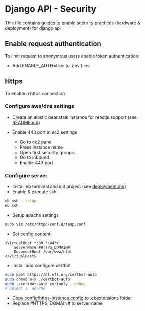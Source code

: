 # Django API - Security

This file contains guides to enable security practices (hardware & deployment) for django api

## Enable request authentication

To limit request to anonymous users enable token authentication:

-   Add ENABLE_AUTH=true to .env files

## Https

To enable a https connection

### Configure aws/dns settings

-   Create an elastic beanstalk instance for reactjs support (see [README.md](../../README.md))   

-   Enable 443 port in ec2 settings
    -   Go to ec2 pane 
    -   Press instance name
    -   Open first security groups
    -   Go to inbound
    -   Enable 443 port

### Configure server

-   Install eb terminal and init project (see [deployment.md](./deployment.md))
-   Enable & execute ssh

```bash
eb ssh --setup
eb ssh
```

-   Setup apache settings
```bash
sudo vim /etc/httpd/conf.d/temp.conf
```
-   Set config content
```
<VirtualHost *:80 *:443>
	ServerName #HTTPS_DOMAIN#
	DocumentRoot /var/www/html
</VirtualHost>
```

-   Install and configure certbot
```bash
sudo wget https://dl.eff.org/certbot-auto
sudo chmod a+x ./certbot-auto
sudo ./certbot-auto certonly --debug
# Select 1. apache
```

-   Copy [config/https-instance.config](.config/https-instance.config) to .ebextensions folder
-   Replace #HTTPS_DOMAIN# to server name